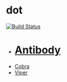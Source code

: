 # dot

[![Build Status](https://travis-ci.org/LEI/dot.svg?branch=master)](https://travis-ci.org/LEI/dot)

- # [Antibody](https://github.com/getantibody/antibody)
- [Cobra](https://github.com/spf13/cobra)
- [Viper](https://github.com/spf13/viper)
